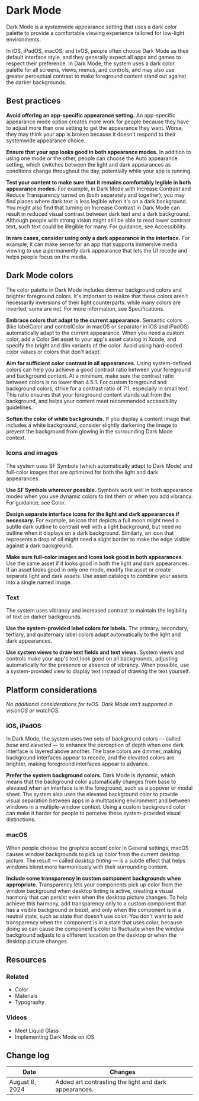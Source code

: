 # Dark Mode

Dark Mode is a systemwide appearance setting that uses a dark color palette to provide a comfortable viewing experience tailored for low-light environments.

In iOS, iPadOS, macOS, and tvOS, people often choose Dark Mode as their default interface style, and they generally expect all apps and games to respect their preference. In Dark Mode, the system uses a dark color palette for all screens, views, menus, and controls, and may also use greater perceptual contrast to make foreground content stand out against the darker backgrounds.

## Best practices

**Avoid offering an app-specific appearance setting.** An app-specific appearance mode option creates more work for people because they have to adjust more than one setting to get the appearance they want. Worse, they may think your app is broken because it doesn't respond to their systemwide appearance choice.

**Ensure that your app looks good in both appearance modes.** In addition to using one mode or the other, people can choose the Auto appearance setting, which switches between the light and dark appearances as conditions change throughout the day, potentially while your app is running.

**Test your content to make sure that it remains comfortably legible in both appearance modes.** For example, in Dark Mode with Increase Contrast and Reduce Transparency turned on (both separately and together), you may find places where dark text is less legible when it's on a dark background. You might also find that turning on Increase Contrast in Dark Mode can result in reduced visual contrast between dark text and a dark background. Although people with strong vision might still be able to read lower contrast text, such text could be illegible for many. For guidance, see Accessibility.

**In rare cases, consider using only a dark appearance in the interface.** For example, it can make sense for an app that supports immersive media viewing to use a permanently dark appearance that lets the UI recede and helps people focus on the media.

## Dark Mode colors

The color palette in Dark Mode includes dimmer background colors and brighter foreground colors. It's important to realize that these colors aren't necessarily inversions of their light counterparts: while many colors are inverted, some are not. For more information, see Specifications.

**Embrace colors that adapt to the current appearance.** Semantic colors (like labelColor and controlColor in macOS or separator in iOS and iPadOS) automatically adapt to the current appearance. When you need a custom color, add a Color Set asset to your app's asset catalog in Xcode, and specify the bright and dim variants of the color. Avoid using hard-coded color values or colors that don't adapt.

**Aim for sufficient color contrast in all appearances.** Using system-defined colors can help you achieve a good contrast ratio between your foreground and background content. At a minimum, make sure the contrast ratio between colors is no lower than 4.5:1. For custom foreground and background colors, strive for a contrast ratio of 7:1, especially in small text. This ratio ensures that your foreground content stands out from the background, and helps your content meet recommended accessibility guidelines.

**Soften the color of white backgrounds.** If you display a content image that includes a white background, consider slightly darkening the image to prevent the background from glowing in the surrounding Dark Mode context.

### Icons and images

The system uses SF Symbols (which automatically adapt to Dark Mode) and full-color images that are optimized for both the light and dark appearances.

**Use SF Symbols wherever possible.** Symbols work well in both appearance modes when you use dynamic colors to tint them or when you add vibrancy. For guidance, see Color.

**Design separate interface icons for the light and dark appearances if necessary.** For example, an icon that depicts a full moon might need a subtle dark outline to contrast well with a light background, but need no outline when it displays on a dark background. Similarly, an icon that represents a drop of oil might need a slight border to make the edge visible against a dark background.

**Make sure full-color images and icons look good in both appearances.** Use the same asset if it looks good in both the light and dark appearances. If an asset looks good in only one mode, modify the asset or create separate light and dark assets. Use asset catalogs to combine your assets into a single named image.

### Text

The system uses vibrancy and increased contrast to maintain the legibility of text on darker backgrounds.

**Use the system-provided label colors for labels.** The primary, secondary, tertiary, and quaternary label colors adapt automatically to the light and dark appearances.

**Use system views to draw text fields and text views.** System views and controls make your app's text look good on all backgrounds, adjusting automatically for the presence or absence of vibrancy. When possible, use a system-provided view to display text instead of drawing the text yourself.

## Platform considerations

_No additional considerations for tvOS. Dark Mode isn't supported in visionOS or watchOS._

### iOS, iPadOS

In Dark Mode, the system uses two sets of background colors — called _base_ and _elevated_ — to enhance the perception of depth when one dark interface is layered above another. The base colors are dimmer, making background interfaces appear to recede, and the elevated colors are brighter, making foreground interfaces appear to advance.

**Prefer the system background colors.** Dark Mode is dynamic, which means that the background color automatically changes from base to elevated when an interface is in the foreground, such as a popover or modal sheet. The system also uses the elevated background color to provide visual separation between apps in a multitasking environment and between windows in a multiple-window context. Using a custom background color can make it harder for people to perceive these system-provided visual distinctions.

### macOS

When people choose the graphite accent color in General settings, macOS causes window backgrounds to pick up color from the current desktop picture. The result — called _desktop tinting_ — is a subtle effect that helps windows blend more harmoniously with their surrounding content.

**Include some transparency in custom component backgrounds when appropriate.** Transparency lets your components pick up color from the window background when desktop tinting is active, creating a visual harmony that can persist even when the desktop picture changes. To help achieve this harmony, add transparency only to a custom component that has a visible background or bezel, and only when the component is in a neutral state, such as state that doesn't use color. You don't want to add transparency when the component is in a state that uses color, because doing so can cause the component's color to fluctuate when the window background adjusts to a different location on the desktop or when the desktop picture changes.

## Resources

### Related

- Color
- Materials
- Typography

### Videos

- Meet Liquid Glass
- Implementing Dark Mode on iOS

## Change log

| Date           | Changes                                               |
| -------------- | ----------------------------------------------------- |
| August 6, 2024 | Added art contrasting the light and dark appearances. |
